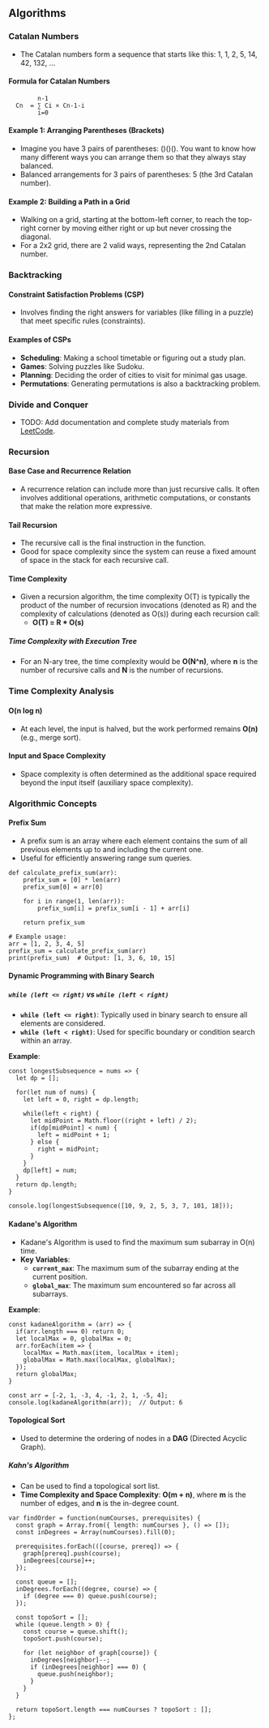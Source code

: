 ## Algorithms
### Catalan Numbers
- The Catalan numbers form a sequence that starts like this: 1, 1, 2, 5, 14, 42, 132, ...

#### Formula for Catalan Numbers
```
        n-1
  Cn  = ∑ Ci × Cn-1-i
        i=0
```

#### Example 1: Arranging Parentheses (Brackets)
- Imagine you have 3 pairs of parentheses: ()()(). You want to know how many different ways you can arrange them so that they always stay balanced.
- Balanced arrangements for 3 pairs of parentheses: 5 (the 3rd Catalan number).

#### Example 2: Building a Path in a Grid
- Walking on a grid, starting at the bottom-left corner, to reach the top-right corner by moving either right or up but never crossing the diagonal.
- For a 2x2 grid, there are 2 valid ways, representing the 2nd Catalan number.

### Backtracking
#### Constraint Satisfaction Problems (CSP)
- Involves finding the right answers for variables (like filling in a puzzle) that meet specific rules (constraints).

#### Examples of CSPs
- **Scheduling**: Making a school timetable or figuring out a study plan.
- **Games**: Solving puzzles like Sudoku.
- **Planning**: Deciding the order of cities to visit for minimal gas usage.
- **Permutations**: Generating permutations is also a backtracking problem.

### Divide and Conquer
- TODO: Add documentation and complete study materials from [LeetCode](https://leetcode.com/explore/featured/card/recursion-ii/470/divide-and-conquer/2874/).

### Recursion
#### Base Case and Recurrence Relation
- A recurrence relation can include more than just recursive calls. It often involves additional operations, arithmetic computations, or constants that make the relation more expressive.

#### Tail Recursion
- The recursive call is the final instruction in the function.
- Good for space complexity since the system can reuse a fixed amount of space in the stack for each recursive call.

#### Time Complexity
- Given a recursion algorithm, the time complexity O(T) is typically the product of the number of recursion invocations (denoted as R) and the complexity of calculations (denoted as O(s)) during each recursion call:
  - **O(T) = R * O(s)**

##### Time Complexity with Execution Tree
- For an N-ary tree, the time complexity would be **O(N^n)**, where **n** is the number of recursive calls and **N** is the number of recursions.

### Time Complexity Analysis
#### O(n log n)
- At each level, the input is halved, but the work performed remains **O(n)** (e.g., merge sort).

#### Input and Space Complexity
- Space complexity is often determined as the additional space required beyond the input itself (auxiliary space complexity).

### Algorithmic Concepts
#### Prefix Sum
- A prefix sum is an array where each element contains the sum of all previous elements up to and including the current one.
- Useful for efficiently answering range sum queries.

```
def calculate_prefix_sum(arr):
    prefix_sum = [0] * len(arr)
    prefix_sum[0] = arr[0]

    for i in range(1, len(arr)):
        prefix_sum[i] = prefix_sum[i - 1] + arr[i]

    return prefix_sum

# Example usage:
arr = [1, 2, 3, 4, 5]
prefix_sum = calculate_prefix_sum(arr)
print(prefix_sum)  # Output: [1, 3, 6, 10, 15]
```

#### Dynamic Programming with Binary Search
##### `while (left <= right)` vs `while (left < right)`
- **`while (left <= right)`**: Typically used in binary search to ensure all elements are considered.
- **`while (left < right)`**: Used for specific boundary or condition search within an array.

**Example**:
```
const longestSubsequence = nums => {
  let dp = [];

  for(let num of nums) {
    let left = 0, right = dp.length;

    while(left < right) {
      let midPoint = Math.floor((right + left) / 2);
      if(dp[midPoint] < num) {
        left = midPoint + 1;
      } else {
        right = midPoint;
      }
    }
    dp[left] = num;
  }
  return dp.length;
}

console.log(longestSubsequence([10, 9, 2, 5, 3, 7, 101, 18]));
```

#### Kadane's Algorithm
- Kadane's Algorithm is used to find the maximum sum subarray in O(n) time.
- **Key Variables**:
  - **`current_max`**: The maximum sum of the subarray ending at the current position.
  - **`global_max`**: The maximum sum encountered so far across all subarrays.

**Example**:
```
const kadaneAlgorithm = (arr) => {
  if(arr.length === 0) return 0;
  let localMax = 0, globalMax = 0;
  arr.forEach(item => {
    localMax = Math.max(item, localMax + item);
    globalMax = Math.max(localMax, globalMax);
  });
  return globalMax;
}

const arr = [-2, 1, -3, 4, -1, 2, 1, -5, 4];
console.log(kadaneAlgorithm(arr));  // Output: 6
```

#### Topological Sort
- Used to determine the ordering of nodes in a **DAG** (Directed Acyclic Graph).

##### Kahn's Algorithm
- Can be used to find a topological sort list.
- **Time Complexity and Space Complexity**: **O(m + n)**, where **m** is the number of edges, and **n** is the in-degree count.

```
var findOrder = function(numCourses, prerequisites) {
  const graph = Array.from({ length: numCourses }, () => []);
  const inDegrees = Array(numCourses).fill(0);

  prerequisites.forEach(([course, prereq]) => {
    graph[prereq].push(course);
    inDegrees[course]++;
  });

  const queue = [];
  inDegrees.forEach((degree, course) => {
    if (degree === 0) queue.push(course);
  });

  const topoSort = [];
  while (queue.length > 0) {
    const course = queue.shift();
    topoSort.push(course);

    for (let neighbor of graph[course]) {
      inDegrees[neighbor]--;
      if (inDegrees[neighbor] === 0) {
        queue.push(neighbor);
      }
    }
  }

  return topoSort.length === numCourses ? topoSort : [];
};
```